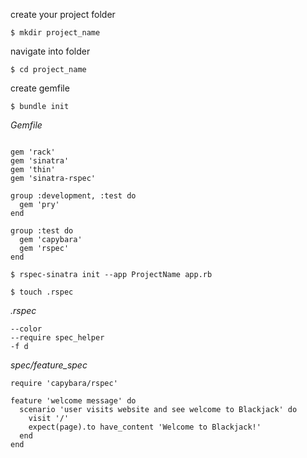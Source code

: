 create your project folder
```
$ mkdir project_name
```
navigate into folder
```
$ cd project_name
```

create gemfile
```
$ bundle init
```

<i>Gemfile</i>
```

gem 'rack'
gem 'sinatra'
gem 'thin'
gem 'sinatra-rspec'

group :development, :test do
  gem 'pry'
end

group :test do
  gem 'capybara'
  gem 'rspec'
end
```

```
$ rspec-sinatra init --app ProjectName app.rb
```

```
$ touch .rspec
```

<i>.rspec</i>
```
--color
--require spec_helper
-f d

```

<i>spec/feature_spec</i>
```
require 'capybara/rspec'

feature 'welcome message' do
  scenario 'user visits website and see welcome to Blackjack' do
    visit '/'
    expect(page).to have_content 'Welcome to Blackjack!'
  end
end
```

